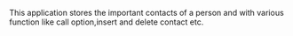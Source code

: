 This application stores the important contacts of a person and with various function like call option,insert and delete contact etc.
